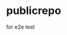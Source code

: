 # publicrepo
for e2e test




























































































































































































































